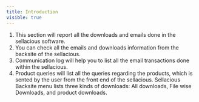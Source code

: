 ```yaml
---
title: Introduction
visible: true
---
```


1. This section will report all the downloads and emails done in the sellacious software.<br>
2. You can check all the emails and downloads information from the backsite of the sellacious.<br>
3. Communication log will help you to list all the email transactions done within the sellacious.<br>
4. Product queries will list all the queries regarding the products, which is sented by the user from the front end    of the sellacious. Sellacious Backsite menu lists three kinds of downloads: All downloads, File wise Downloads,      and product downloads.